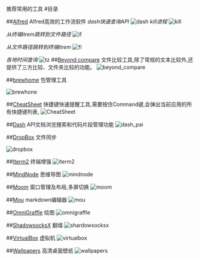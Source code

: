 推荐常用的工具
#目录

##[Alfred](http://www.alfredworkflow.com)
Alfred高效的工作流软件
*dash快速查询API*
![dash](./images/dash.png)
*kill进程*
![kill](./images/kill.png)

*从终端itrem跳转到文件路径*
![if](./images/if.png)

*从文件路径跳转到终端itrem*
![fi](./images/fi.png)

*各地时间查询*
![tz](./images/tz.png)
##[Beyond compare](http://www.scootersoftware.com)
文件比较工具,除了常规的文本比较外,还提供了三方比较、文件夹比较的功能。
![beyond_compare](./images/beyond_compare.png)

##[brewhome](https://github.com/Homebrew/homebrew/wiki/installation)
包管理工具

![brewhone](./images/brewhome.png)

##[CheatSheet](http://www.mediaatelier.com/CheatSheet/)
快捷键快速提醒工具,需要按住Command键,会弹出当前应用的所有快捷键列表,
![CheatSheet](./images/cheatsheet.png)

##[Dash](https://kapeli.com/dash)
API文档浏览搜索和代码片段管理功能
![dash_pai](./images/dash_api.png)


##[DropBox](http://www.dropbox.com)
文件同步

![dropbox](./images/dropbox.jpg)


##[Iterm2](http://iterm2.com)
终端增强
![iterm2](./images/iterm2.png)

##[MindNode](https://mindnode.com)
思维导图
![mindnode](./images/mindnode.jpg)


##[Moom](http://manytricks.com/moom/)
窗口管理及布局,多屏切换
![moom](./images/moom.png)


##[Mou](http://25.io/mou/)
markdown编辑器
![mou](./images/mou.png)

##[OmniGraffle](https://www.omnigroup.com/omnigraffle/)
绘图
![omnigraffle](./images/omnigraffle.png)


##[ShadowsocksX](https://github.com/shadowsocks/shadowsocks-iOS/wiki/Shadowsocks-for-OSX-帮助)
翻墙
![shardowsocksx](./images/shardowsocksx.png)

##[VirtualBox](https://www.virtualbox.org)
虚拟机
![virtualbox](./images/virtualbox.png)

##[Wallpapers](https://itunes.apple.com/app/retina-wallpapers-hd-640x960/id384922950?mt=8)
高清桌面壁纸
![wallpapers](./images/wallpapers.png)


